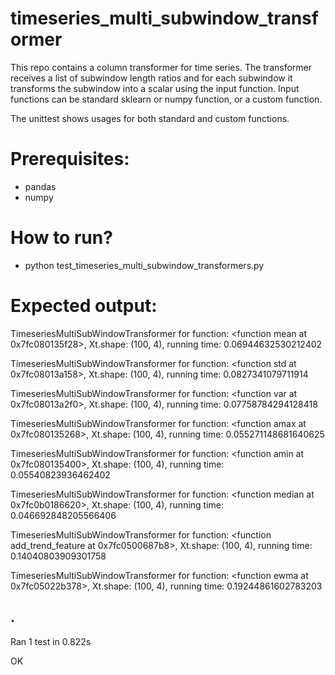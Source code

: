 # timeseries_multi_subwindow_transformer

This repo contains a column transformer for time series. The transformer receives a list of subwindow length ratios and for each subwindow it transforms the subwindow into a scalar using the input function. Input functions can be standard sklearn or numpy function, or a custom function.

The unittest shows usages for both standard and custom functions.

# Prerequisites:
- pandas
- numpy


# How to run?
- python test_timeseries_multi_subwindow_transformers.py

# Expected output:

TimeseriesMultiSubWindowTransformer for function: <function mean at 0x7fc080135f28>, Xt.shape: (100, 4), running time: 0.06944632530212402

TimeseriesMultiSubWindowTransformer for function: <function std at 0x7fc08013a158>, Xt.shape: (100, 4), running time: 0.0827341079711914

TimeseriesMultiSubWindowTransformer for function: <function var at 0x7fc08013a2f0>, Xt.shape: (100, 4), running time: 0.07758784294128418

TimeseriesMultiSubWindowTransformer for function: <function amax at 0x7fc080135268>, Xt.shape: (100, 4), running time: 0.055271148681640625

TimeseriesMultiSubWindowTransformer for function: <function amin at 0x7fc080135400>, Xt.shape: (100, 4), running time: 0.05540823936462402

TimeseriesMultiSubWindowTransformer for function: <function median at 0x7fc0b0186620>, Xt.shape: (100, 4), running time: 0.046692848205566406

TimeseriesMultiSubWindowTransformer for function: <function add_trend_feature at 0x7fc0500687b8>, Xt.shape: (100, 4), running time: 0.14040803909301758

TimeseriesMultiSubWindowTransformer for function: <function ewma at 0x7fc05022b378>, Xt.shape: (100, 4), running time: 0.19244861602783203

.
----------------------------------------------------------------------
Ran 1 test in 0.822s

OK

